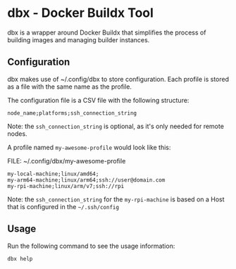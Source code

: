 # dbx - Docker Buildx Tool

dbx is a wrapper around Docker Buildx that simplifies the process of building images and managing builder instances.

## Configuration

dbx makes use of ~/.config/dbx to store configuration. Each profile is stored as a file with the same name as the
profile.

The configuration file is a CSV file with the following structure:

```
node_name;platforms;ssh_connection_string
```

Note: the `ssh_connection_string` is optional, as it's only needed for remote nodes.

A profile named `my-awesome-profile` would look like this:

FILE: ~/.config/dbx/my-awesome-profile

```
my-local-machine;linux/amd64;
my-arm64-machine;linux/arm64;ssh://user@domain.com
my-rpi-machine;linux/arm/v7;ssh://rpi
```

Note: the `ssh_connection_string` for the `my-rpi-machine` is based on a Host that is configured in the `~/.ssh/config`

## Usage

Run the following command to see the usage information:

```shell
dbx help
```